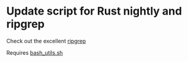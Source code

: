 # Update script for Rust nightly and ripgrep

Check out the excellent [ripgrep](https://github.com/BurntSushi/ripgrep)

Requires [bash_utils.sh](https://github.com/Slaiyer/bash_utils)
